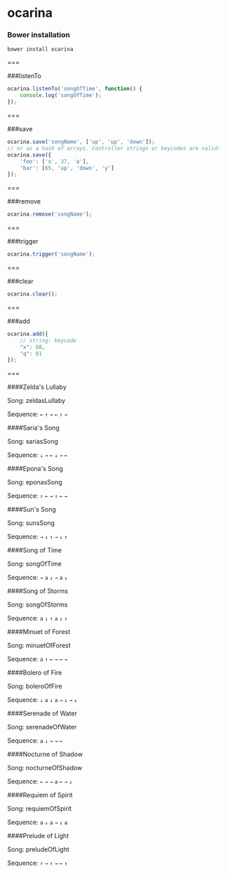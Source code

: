 ocarina
=======

### Bower installation
```
bower install ocarina
```
===

###listenTo

```js
ocarina.listenTo('songOfTime', function() {
    console.log('songOfTime');
});
```

===

###save

```js
ocarina.save('songName', ['up', 'up', 'down']);
// or as a hash of arrays. Controller strings or keycodes are valid:
ocarina.save({
    'foo': ['x', 37, 'a'],
    'bar': [65, 'up', 'down', 'y']
});
```

===

###remove

```js
ocarina.remove('songName');
```

===

###trigger

```js
ocarina.trigger('songName');
```

===

###clear

```js
ocarina.clear();
```

===

###add

```js
ocarina.add({
    // string: keycode
    "x": 88,
    "q": 81
});

```

===

####Zelda's Lullaby

Song: zeldasLullaby

Sequence: `←` `↑` `→` `←` `↑` `→`

####Saria's Song

Song: sariasSong

Sequence: `↓` `→` `←` `↓` `→` `←`

####Epona's Song

Song: eponasSong

Sequence: `↑` `←` `→` `↑` `←` `→`

####Sun's Song

Song: sunsSong

Sequence: `→` `↓` `↑` `→` `↓` `↑`

####Song of Time

Song: songOfTime

Sequence: `→` `a` `↓` `→` `a` `↓`

####Song of Storms

Song: songOfStorms

Sequence: `a` `↓` `↑` `a` `↓` `↑`

####Minuet of Forest

Song: minuetOfForest

Sequence: `a` `↑` `←` `→` `←` `→`

####Bolero of Fire

Song: boleroOfFire

Sequence: `↓` `a` `↓` `a` `→` `↓` `→` `↓`

####Serenade of Water

Song: serenadeOfWater

Sequence: `a` `↓` `→` `→` `←`

####Nocturne of Shadow

Song: nocturneOfShadow

Sequence: `←` `→` `→` `a` `←` `→` `↓`

####Requiem of Spirit

Song: requiemOfSpirit

Sequence: `a` `↓` `a` `→` `↓` `a`

####Prelude of Light

Song: preludeOfLight

Sequence: `↑` `→` `↑` `→` `←` `↑`
